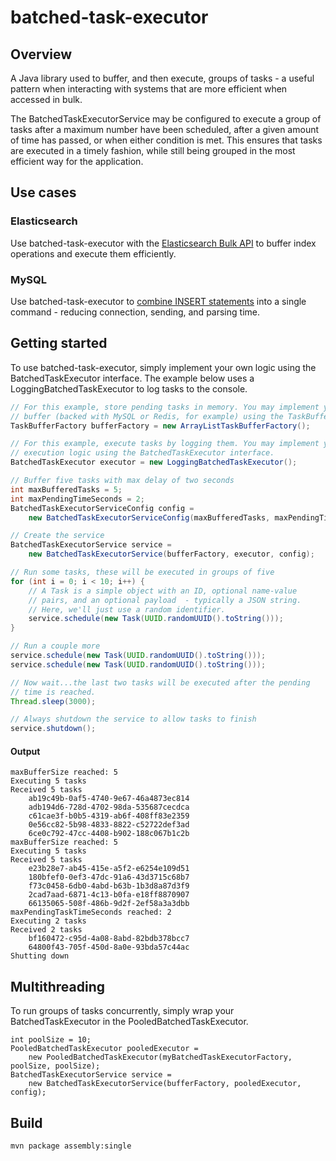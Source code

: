 # batched-task-executor

## Overview

A Java library used to buffer, and then execute, groups of tasks - a useful pattern when interacting with systems that are more efficient when accessed in bulk.

The BatchedTaskExecutorService may be configured to execute a group of tasks after a maximum number have been scheduled, after a given amount of time has passed, or when either condition is met. This ensures that tasks are executed in a timely fashion, while still being grouped in the most efficient way for the application.

## Use cases

### Elasticsearch

Use batched-task-executor with the [Elasticsearch Bulk API](https://www.elastic.co/guide/en/elasticsearch/reference/current/docs-bulk.html) to buffer index operations and execute them efficiently.

### MySQL

Use batched-task-executor to [combine INSERT statements](http://dev.mysql.com/doc/refman/5.0/en/insert-speed.html) into a single command - reducing connection, sending, and parsing time. 

## Getting started

To use batched-task-executor, simply implement your own logic using the BatchedTaskExecutor interface. The example below uses a LoggingBatchedTaskExecutor to log tasks to the console.

```java
// For this example, store pending tasks in memory. You may implement your own 
// buffer (backed with MySQL or Redis, for example) using the TaskBuffer interface.
TaskBufferFactory bufferFactory = new ArrayListTaskBufferFactory();

// For this example, execute tasks by logging them. You may implement your own 
// execution logic using the BatchedTaskExecutor interface.
BatchedTaskExecutor executor = new LoggingBatchedTaskExecutor();

// Buffer five tasks with max delay of two seconds
int maxBufferedTasks = 5;
int maxPendingTimeSeconds = 2;
BatchedTaskExecutorServiceConfig config = 
	new BatchedTaskExecutorServiceConfig(maxBufferedTasks, maxPendingTimeSeconds);

// Create the service
BatchedTaskExecutorService service = 
	new BatchedTaskExecutorService(bufferFactory, executor, config);

// Run some tasks, these will be executed in groups of five
for (int i = 0; i < 10; i++) {
	// A Task is a simple object with an ID, optional name-value 
	// pairs, and an optional payload  - typically a JSON string.
	// Here, we'll just use a random identifier.
	service.schedule(new Task(UUID.randomUUID().toString()));
}

// Run a couple more
service.schedule(new Task(UUID.randomUUID().toString()));
service.schedule(new Task(UUID.randomUUID().toString()));

// Now wait...the last two tasks will be executed after the pending 
// time is reached.
Thread.sleep(3000);

// Always shutdown the service to allow tasks to finish
service.shutdown();
```

#### Output

```
maxBufferSize reached: 5
Executing 5 tasks
Received 5 tasks
	ab19c49b-0af5-4740-9e67-46a4873ec814
	adb194d6-728d-4702-98da-535687cecdca
	c61cae3f-b0b5-4319-ab6f-408ff83e2359
	0e56cc82-5b98-4833-8822-c52722def3ad
	6ce0c792-47cc-4408-b902-188c067b1c2b
maxBufferSize reached: 5
Executing 5 tasks
Received 5 tasks
	e23b28e7-ab45-415e-a5f2-e6254e109d51
	180bfef0-0ef3-47dc-91a6-43d3715c68b7
	f73c0458-6db0-4abd-b63b-1b3d8a87d3f9
	2cad7aad-6871-4c13-b0fa-e18ff8870907
	66135065-508f-486b-9d2f-2ef58a3a3dbb
maxPendingTaskTimeSeconds reached: 2
Executing 2 tasks
Received 2 tasks
	bf160472-c95d-4a08-8abd-82bdb378bcc7
	64800f43-705f-450d-8a0e-93bda57c44ac
Shutting down
```

## Multithreading

To run groups of tasks concurrently, simply wrap your BatchedTaskExecutor in the PooledBatchedTaskExecutor.

```
int poolSize = 10;
PooledBatchedTaskExecutor pooledExecutor = 
	new PooledBatchedTaskExecutor(myBatchedTaskExecutorFactory, poolSize, poolSize);
BatchedTaskExecutorService service = 
	new BatchedTaskExecutorService(bufferFactory, pooledExecutor, config);
```

## Build

```
mvn package assembly:single
```
